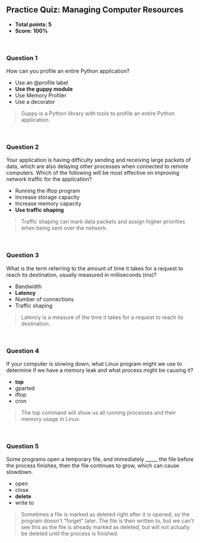 ## Practice Quiz: Managing Computer Resources
* **Total points: 5**
* **Score: 100%**

<br>

### Question 1

How can you profile an entire Python application?

* Use an @profile label
* **Use the guppy module**
* Use Memory Profiler
* Use a decorator

> Guppy is a Python library with tools to profile an entire Python application.

<br>

### Question 2

Your application is having difficulty sending and receiving large packets of data, which are also delaying other processes when connected to remote computers. Which of the following will be most effective on improving network traffic for the application?

* Running the iftop program
* Increase storage capacity
* Increase memory capacity
* **Use traffic shaping**

> Traffic shaping can mark data packets and assign higher priorities when being sent over the network.

<br>

### Question 3

What is the term referring to the amount of time it takes for a request to reach its destination, usually measured in milliseconds (ms)?

* Bandwidth
* **Latency**
* Number of connections
* Traffic shaping

> Latency is a measure of the time it takes for a request to reach its destination.

<br>

### Question 4

If your computer is slowing down, what Linux program might we use to determine if we have a memory leak and what process might be causing it?

* **top**
* gparted
* iftop
* cron

> The top command will show us all running processes and their memory usage in Linux.

<br>

### Question 5

Some programs open a temporary file, and immediately _____ the file before the process finishes, then the file continues to grow, which can cause slowdown.

* open
* close
* **delete**
* write to

> Sometimes a file is marked as deleted right after it is opened, so the program doesn't "forget" later. The file is then written to, but we can't see this as the file is already marked as deleted, but will not actually be deleted until the process is finished.